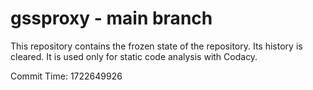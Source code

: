 # gssproxy - main branch

This repository contains the frozen state of the repository.
Its history is cleared. It is used only for static code
analysis with Codacy.

Commit Time: 1722649926
